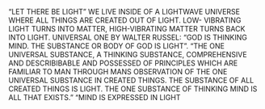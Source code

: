 
 “LET THERE BE LIGHT” WE LIVE INSIDE OF A LIGHTWAVE UNIVERSE WHERE ALL THINGS ARE CREATED OUT OF LIGHT. LOW- VIBRATING LIGHT TURNS INTO MATTER, HIGH-VIBRATING MATTER TURNS BACK INTO LIGHT. UNIVERSAL ONE BY WALTER RUSSEL: “GOD IS THINKING MIND. THE SUBSTANCE OR BODY OF GOD IS LIGHT”. “THE ONE UNIVERSAL SUBSTANCE, A THINKING SUBSTANCE, COMPREHENSIVE AND DESCRIBIBABLE AND POSSESSED OF PRINCIPLES WHICH ARE FAMILIAR TO MAN THROUGH MANS OBSERVATION OF THE ONE UNIVERSAL SUBSTANCE IN CREATED THINGS. THE SUBSTANCE OF ALL CREATED THINGS IS LIGHT. THE ONE SUBSTANCE OF
THINKING MIND IS ALL THAT EXISTS.” “MIND IS EXPRESSED IN LIGHT